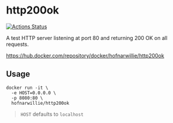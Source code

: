 # http200ok

[![Actions Status](https://github.com/hofnarwillie/http200OK/workflows/CI/badge.svg)](https://github.com/hofnarwillie/http200OK/actions)

A test HTTP server listening at port 80 and returning 200 OK on all requests. 

https://hub.docker.com/repository/docker/hofnarwillie/http200ok

## Usage

```
docker run -it \
  -e HOST=0.0.0.0 \
  -p 8080:80 \
  hofnarwillie/http200ok
```

> `HOST` defaults to `localhost`
